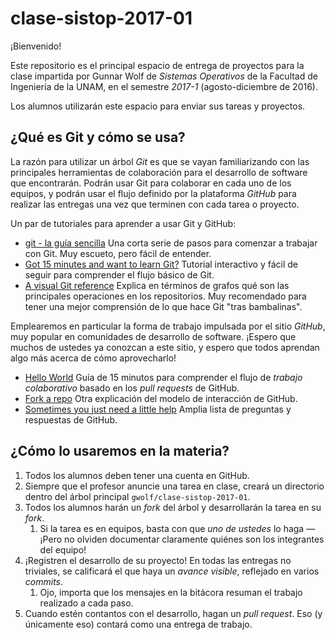 # clase-sistop-2017-01

¡Bienvenido!

Este repositorio es el principal espacio de entrega de proyectos para
la clase impartida por Gunnar Wolf de *Sistemas Operativos* de la
Facultad de Ingeniería de la UNAM, en el semestre *2017-1*
(agosto-diciembre de 2016).

Los alumnos utilizarán este espacio para enviar sus tareas y
proyectos.

## ¿Qué es Git y cómo se usa?

La razón para utilizar un árbol *Git* es que se vayan familiarizando
con las principales herramientas de colaboración para el desarrollo de
software que encontrarán. Podrán usar Git para colaborar en cada uno
de los equipos, y podrán usar el flujo definido por la plataforma
*GitHub* para realizar las entregas una vez que terminen con cada
tarea o proyecto.

Un par de tutoriales para aprender a usar Git y GitHub:

* [git - la guía sencilla](https://rogerdudler.github.io/git-guide/index.es.html)
  Una corta serie de pasos para comenzar a trabajar con Git. Muy
  escueto, pero fácil de entender.
* [Got 15 minutes and want to learn Git?](https://try.github.io/levels/1/challenges/1)
  Tutorial interactivo y fácil de seguir para comprender el flujo
  básico de Git.
* [A visual Git reference](https://marklodato.github.io/visual-git-guide/index-en.html)
  Explica en términos de grafos qué son las principales operaciones en
  los repositorios. Muy recomendado para tener una mejor comprensión
  de lo que hace Git "tras bambalinas".

Emplearemos en particular la forma de trabajo impulsada por el sitio
*GitHub*, muy popular en comunidades de desarrollo de software. ¡Espero
que muchos de ustedes ya conozcan a este sitio, y espero que todos
aprendan algo más acerca de cómo aprovecharlo!

* [Hello World](https://guides.github.com/activities/hello-world/)
  Guía de 15 minutos para comprender el flujo de *trabajo
  colaborativo* basado en los *pull requests* de GitHub.
* [Fork a repo](https://help.github.com/articles/fork-a-repo/)
  Otra explicación del modelo de interacción de GitHub.
* [Sometimes you just need a little help](https://help.github.com/)
  Amplia lista de preguntas y respuestas de GitHub.

## ¿Cómo lo usaremos en la materia?

1. Todos los alumnos deben tener una cuenta en GitHub.
2. Siempre que el profesor anuncie una tarea en clase, creará un
   directorio dentro del árbol principal `gwolf/clase-sistop-2017-01`.
3. Todos los alumnos harán un *fork* del árbol y desarrollarán la
   tarea en su *fork*.
    1. Si la tarea es en equipos, basta con que *uno de ustedes* lo
       haga — ¡Pero no olviden documentar claramente quiénes son los
       integrantes del equipo!
4. ¡Registren el desarrollo de su proyecto! En todas las entregas no
   triviales, se calificará el que haya un *avance visible*, reflejado
   en varios *commits*.
    1. Ojo, importa que los mensajes en la bitácora resuman el trabajo
       realizado a cada paso.
5. Cuando estén contantos con el desarrollo, hagan un *pull
   request*. Eso (y únicamente eso) contará como una entrega de
   trabajo.
